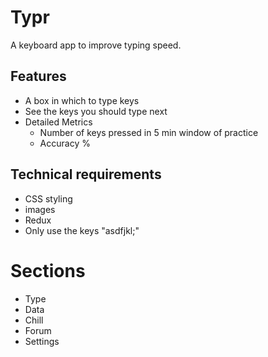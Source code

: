 # Typr

A keyboard app to improve typing speed.

## Features

- A box in which to type keys
- See the keys you should type next
- Detailed Metrics
  - Number of keys pressed in 5 min window of practice
  - Accuracy %

## Technical requirements

- CSS styling
- images
- Redux
- Only use the keys "asdfjkl;"

# Sections

- Type
- Data
- Chill
- Forum
- Settings
